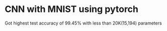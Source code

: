 # CNN with MNIST using pytorch
Got highest test accuracy of 99.45% with less than 20K(15,194) parameters
